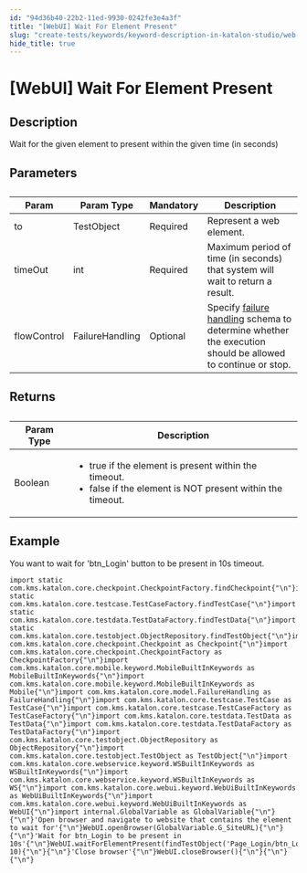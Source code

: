 ```yaml
---
id: "94d36b40-22b2-11ed-9930-0242fe3e4a3f"
title: "[WebUI] Wait For Element Present"
slug: "create-tests/keywords/keyword-description-in-katalon-studio/web-ui-keywords/webui-wait-for-element-present"
hide_title: true
---
```


# <a id="id_0" class="anchor_top_offset"/><a id="ariaid-title1" class="anchor_top_offset"/>[WebUI] Wait For Element Present


## <a id="id_0__id_1" class="anchor_top_offset"/>Description

              
<p xmlns="http://www.w3.org/1999/xhtml" className="p">Wait for the given element to present within the given time   (in seconds) </p> 
      

## <a id="id_0__id_2" class="anchor_top_offset"/>Parameters

              
<table xmlns="http://www.w3.org/1999/xhtml" className="table anchor_top_offset" id="id_0__115c16ba-1a19-4aaa-ae8c-8d17598352df"><caption /><thead className="thead"><tr className><th className="entry anchor_top_offset" id="id_0__115c16ba-1a19-4aaa-ae8c-8d17598352df__entry__1">Param</th><th className="entry anchor_top_offset" id="id_0__115c16ba-1a19-4aaa-ae8c-8d17598352df__entry__2">Param Type</th><th className="entry anchor_top_offset" id="id_0__115c16ba-1a19-4aaa-ae8c-8d17598352df__entry__3">Mandatory</th><th className="entry anchor_top_offset" id="id_0__115c16ba-1a19-4aaa-ae8c-8d17598352df__entry__4">Description</th></tr></thead><tbody className="tbody"><tr className><td className="entry" headers="id_0__115c16ba-1a19-4aaa-ae8c-8d17598352df__entry__1 id_0__115c16ba-1a19-4aaa-ae8c-8d17598352df__entry__2 id_0__115c16ba-1a19-4aaa-ae8c-8d17598352df__entry__3 id_0__115c16ba-1a19-4aaa-ae8c-8d17598352df__entry__4 ">to</td><td className="entry" headers="id_0__115c16ba-1a19-4aaa-ae8c-8d17598352df__entry__1 id_0__115c16ba-1a19-4aaa-ae8c-8d17598352df__entry__2 id_0__115c16ba-1a19-4aaa-ae8c-8d17598352df__entry__3 id_0__115c16ba-1a19-4aaa-ae8c-8d17598352df__entry__4 ">TestObject</td><td className="entry" headers="id_0__115c16ba-1a19-4aaa-ae8c-8d17598352df__entry__1 id_0__115c16ba-1a19-4aaa-ae8c-8d17598352df__entry__2 id_0__115c16ba-1a19-4aaa-ae8c-8d17598352df__entry__3 id_0__115c16ba-1a19-4aaa-ae8c-8d17598352df__entry__4 ">Required</td><td className="entry" headers="id_0__115c16ba-1a19-4aaa-ae8c-8d17598352df__entry__1 id_0__115c16ba-1a19-4aaa-ae8c-8d17598352df__entry__2 id_0__115c16ba-1a19-4aaa-ae8c-8d17598352df__entry__3 id_0__115c16ba-1a19-4aaa-ae8c-8d17598352df__entry__4 ">Represent a web element.</td></tr><tr className><td className="entry" headers="id_0__115c16ba-1a19-4aaa-ae8c-8d17598352df__entry__1 id_0__115c16ba-1a19-4aaa-ae8c-8d17598352df__entry__2 id_0__115c16ba-1a19-4aaa-ae8c-8d17598352df__entry__3 id_0__115c16ba-1a19-4aaa-ae8c-8d17598352df__entry__4 ">timeOut</td><td className="entry" headers="id_0__115c16ba-1a19-4aaa-ae8c-8d17598352df__entry__1 id_0__115c16ba-1a19-4aaa-ae8c-8d17598352df__entry__2 id_0__115c16ba-1a19-4aaa-ae8c-8d17598352df__entry__3 id_0__115c16ba-1a19-4aaa-ae8c-8d17598352df__entry__4 ">int</td><td className="entry" headers="id_0__115c16ba-1a19-4aaa-ae8c-8d17598352df__entry__1 id_0__115c16ba-1a19-4aaa-ae8c-8d17598352df__entry__2 id_0__115c16ba-1a19-4aaa-ae8c-8d17598352df__entry__3 id_0__115c16ba-1a19-4aaa-ae8c-8d17598352df__entry__4 ">Required</td><td className="entry" headers="id_0__115c16ba-1a19-4aaa-ae8c-8d17598352df__entry__1 id_0__115c16ba-1a19-4aaa-ae8c-8d17598352df__entry__2 id_0__115c16ba-1a19-4aaa-ae8c-8d17598352df__entry__3 id_0__115c16ba-1a19-4aaa-ae8c-8d17598352df__entry__4 ">Maximum period of time (in seconds) that system will wait to         return a result.</td></tr><tr className><td className="entry" headers="id_0__115c16ba-1a19-4aaa-ae8c-8d17598352df__entry__1 id_0__115c16ba-1a19-4aaa-ae8c-8d17598352df__entry__2 id_0__115c16ba-1a19-4aaa-ae8c-8d17598352df__entry__3 id_0__115c16ba-1a19-4aaa-ae8c-8d17598352df__entry__4 ">flowControl</td><td className="entry" headers="id_0__115c16ba-1a19-4aaa-ae8c-8d17598352df__entry__1 id_0__115c16ba-1a19-4aaa-ae8c-8d17598352df__entry__2 id_0__115c16ba-1a19-4aaa-ae8c-8d17598352df__entry__3 id_0__115c16ba-1a19-4aaa-ae8c-8d17598352df__entry__4 ">FailureHandling</td><td className="entry" headers="id_0__115c16ba-1a19-4aaa-ae8c-8d17598352df__entry__1 id_0__115c16ba-1a19-4aaa-ae8c-8d17598352df__entry__2 id_0__115c16ba-1a19-4aaa-ae8c-8d17598352df__entry__3 id_0__115c16ba-1a19-4aaa-ae8c-8d17598352df__entry__4 ">Optional</td><td className="entry" headers="id_0__115c16ba-1a19-4aaa-ae8c-8d17598352df__entry__1 id_0__115c16ba-1a19-4aaa-ae8c-8d17598352df__entry__2 id_0__115c16ba-1a19-4aaa-ae8c-8d17598352df__entry__3 id_0__115c16ba-1a19-4aaa-ae8c-8d17598352df__entry__4 ">Specify <a className="xref" href="/docs/maintain/configure-failure-handling-settings-in-katalon-studio">failure handling</a> schema to         determine whether the execution should be allowed to continue or         stop.</td></tr></tbody></table> 
      

## <a id="id_0__id_3" class="anchor_top_offset"/>Returns

              
<table xmlns="http://www.w3.org/1999/xhtml" className="table anchor_top_offset" id="id_0__1954e0cf-2025-4e91-afb8-2fd265056c54"><caption /><thead className="thead"><tr className><th className="entry anchor_top_offset" id="id_0__1954e0cf-2025-4e91-afb8-2fd265056c54__entry__1">Param Type</th><th className="entry anchor_top_offset" id="id_0__1954e0cf-2025-4e91-afb8-2fd265056c54__entry__2">Description</th></tr></thead><tbody className="tbody"><tr className><td className="entry" headers="id_0__1954e0cf-2025-4e91-afb8-2fd265056c54__entry__1 id_0__1954e0cf-2025-4e91-afb8-2fd265056c54__entry__2 ">Boolean</td><td className="entry" headers="id_0__1954e0cf-2025-4e91-afb8-2fd265056c54__entry__1 id_0__1954e0cf-2025-4e91-afb8-2fd265056c54__entry__2 ">         <ul className="ul"><li className="li">true if the element is present within the             timeout.</li><li className="li">false if the element is NOT present within the             timeout.</li></ul>       </td></tr></tbody></table> 
      

## <a id="id_0__id_4" class="anchor_top_offset"/>Example 

              
<p xmlns="http://www.w3.org/1999/xhtml" className="p">You want to wait for 'btn_Login' button to be present in 10s   timeout.</p> 
              
<pre xmlns="http://www.w3.org/1999/xhtml" className="pre codeblock"><code>import static com.kms.katalon.core.checkpoint.CheckpointFactory.findCheckpoint{"\n"}import static com.kms.katalon.core.testcase.TestCaseFactory.findTestCase{"\n"}import static com.kms.katalon.core.testdata.TestDataFactory.findTestData{"\n"}import static com.kms.katalon.core.testobject.ObjectRepository.findTestObject{"\n"}import com.kms.katalon.core.checkpoint.Checkpoint as Checkpoint{"\n"}import com.kms.katalon.core.checkpoint.CheckpointFactory as CheckpointFactory{"\n"}import com.kms.katalon.core.mobile.keyword.MobileBuiltInKeywords as MobileBuiltInKeywords{"\n"}import com.kms.katalon.core.mobile.keyword.MobileBuiltInKeywords as Mobile{"\n"}import com.kms.katalon.core.model.FailureHandling as FailureHandling{"\n"}import com.kms.katalon.core.testcase.TestCase as TestCase{"\n"}import com.kms.katalon.core.testcase.TestCaseFactory as TestCaseFactory{"\n"}import com.kms.katalon.core.testdata.TestData as TestData{"\n"}import com.kms.katalon.core.testdata.TestDataFactory as TestDataFactory{"\n"}import com.kms.katalon.core.testobject.ObjectRepository as ObjectRepository{"\n"}import com.kms.katalon.core.testobject.TestObject as TestObject{"\n"}import com.kms.katalon.core.webservice.keyword.WSBuiltInKeywords as WSBuiltInKeywords{"\n"}import com.kms.katalon.core.webservice.keyword.WSBuiltInKeywords as WS{"\n"}import com.kms.katalon.core.webui.keyword.WebUiBuiltInKeywords as WebUiBuiltInKeywords{"\n"}import com.kms.katalon.core.webui.keyword.WebUiBuiltInKeywords as WebUI{"\n"}import internal.GlobalVariable as GlobalVariable{"\n"}{"\n"}'Open browser and navigate to website that contains the element to wait for'{"\n"}WebUI.openBrowser(GlobalVariable.G_SiteURL){"\n"}{"\n"}'Wait for btn_Login to be present in 10s'{"\n"}WebUI.waitForElementPresent(findTestObject('Page_Login/btn_Login'), 10){"\n"}{"\n"}'Close browser'{"\n"}WebUI.closeBrowser(){"\n"}{"\n"}{"\n"}</code></pre> 
            
